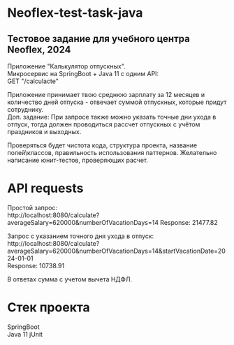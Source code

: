 # Neoflex-test-task-java

## Тестовое задание для учебного центра Neoflex, 2024


Приложение "Калькулятор отпускных".  
Микросервис на SpringBoot + Java 11 c одним API:  
GET "/calculacte"

Приложение принимает твою среднюю зарплату за 12 месяцев и количество дней отпуска - отвечает суммой отпускных, которые придут сотруднику.  
Доп. задание: При запросе также можно указать точные дни ухода в отпуск, тогда должен проводиться рассчет отпускных с учётом праздников и выходных.

Проверяться будет чистота кода, структура проекта, название полей\классов, правильность использования паттернов. Желательно написание юнит-тестов, проверяющих расчет.

# API requests
Простой запрос:  
http://localhost:8080/calculate?averageSalary=620000&numberOfVacationDays=14 
Response: 21477.82

Запрос с указанием точного дня ухода в отпуск:  
http://localhost:8080/calculate?averageSalary=620000&numberOfVacationDays=14&startVacationDate=2024-01-01  
Response: 10738.91

В ответах сумма с учетом вычета НДФЛ.

# Cтек проекта
SpringBoot  
Java 11
jUnit

